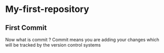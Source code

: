 # My-first-repository
## First Commit
Now what is commit ?
Commit means you are adding your changes which will be tracked by the version control systems
